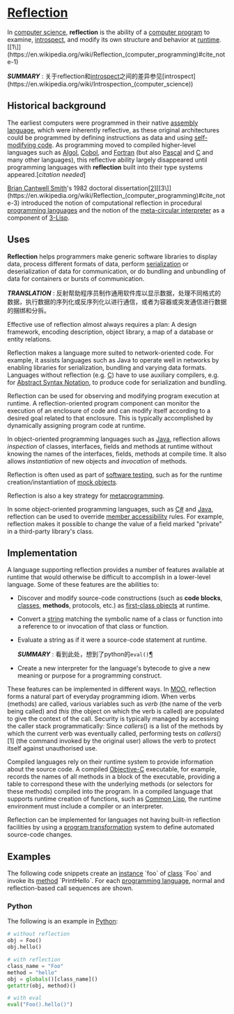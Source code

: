 # [Reflection](https://en.wikipedia.org/wiki/Reflection_(computer_programming))

In [computer science](https://en.wikipedia.org/wiki/Computer_science), **reflection** is the ability of a [computer program](https://en.wikipedia.org/wiki/Computer_program) to examine, [introspect](https://en.wikipedia.org/wiki/Introspection_(computer_science)), and modify its own structure and behavior at [runtime](https://en.wikipedia.org/wiki/Run_time_(program_lifecycle_phase)).[[1\]](https://en.wikipedia.org/wiki/Reflection_(computer_programming)#cite_note-1)

***SUMMARY*** : 关于reflection和[introspect](https://en.wikipedia.org/wiki/Introspection_(computer_science))之间的差异参见[introspect](https://en.wikipedia.org/wiki/Introspection_(computer_science))



## Historical background

The earliest computers were programmed in their native [assembly language](https://en.wikipedia.org/wiki/Assembly_language), which were inherently reflective, as these original architectures could be programmed by defining instructions as data and using [self-modifying code](https://en.wikipedia.org/wiki/Self-modifying_code). As programming moved to compiled higher-level languages such as [Algol](https://en.wikipedia.org/wiki/ALGOL), [Cobol](https://en.wikipedia.org/wiki/Cobol), and [Fortran](https://en.wikipedia.org/wiki/Fortran) (but also [Pascal](https://en.wikipedia.org/wiki/Pascal_(programming_language)) and [C](https://en.wikipedia.org/wiki/C_(programming_language)) and many other languages), this reflective ability largely disappeared until programming languages with **reflection** built into their type systems appeared.[*citation needed*]

[Brian Cantwell Smith](https://en.wikipedia.org/wiki/Brian_Cantwell_Smith)'s 1982 doctoral dissertation[[2\]](https://en.wikipedia.org/wiki/Reflection_(computer_programming)#cite_note-2)[[3\]](https://en.wikipedia.org/wiki/Reflection_(computer_programming)#cite_note-3) introduced the notion of computational reflection in procedural [programming languages](https://en.wikipedia.org/wiki/Programming_languages) and the notion of the [meta-circular interpreter](https://en.wikipedia.org/wiki/Meta-circular_interpreter) as a component of [3-Lisp](https://en.wikipedia.org/w/index.php?title=3-Lisp&action=edit&redlink=1).



## Uses

**Reflection** helps programmers make generic software libraries to display data, process different formats of data, perform [serialization](https://en.wikipedia.org/wiki/Serialization) or deserialization of data for communication, or do bundling and unbundling of data for containers or bursts of communication.

***TRANSLATION*** : 反射帮助程序员制作通用软件库以显示数据，处理不同格式的数据，执行数据的序列化或反序列化以进行通信，或者为容器或突发通信进行数据的捆绑和分拆。

Effective use of reflection almost always requires a plan: A design framework, encoding description, object library, a map of a database or entity relations.

Reflection makes a language more suited to network-oriented code. For example, it assists languages such as Java to operate well in networks by enabling libraries for serialization, bundling and varying data formats. Languages without reflection (e.g. [C](https://en.wikipedia.org/wiki/C_(programming_language))) have to use auxiliary compilers, e.g. for [Abstract Syntax Notation](https://en.wikipedia.org/wiki/Abstract_Syntax_Notation), to produce code for serialization and bundling.

Reflection can be used for observing and modifying program execution at runtime. A reflection-oriented program component can monitor the execution of an enclosure of code and can modify itself according to a desired goal related to that enclosure. This is typically accomplished by dynamically assigning program code at runtime.

In object-oriented programming languages such as [Java](https://en.wikipedia.org/wiki/Java_(programming_language)), reflection allows *inspection* of classes, interfaces, fields and methods at runtime without knowing the names of the interfaces, fields, methods at compile time. It also allows *instantiation* of new objects and *invocation* of methods.

Reflection is often used as part of [software testing](https://en.wikipedia.org/wiki/Software_testing), such as for the runtime creation/instantiation of [mock objects](https://en.wikipedia.org/wiki/Mock_object).

Reflection is also a key strategy for [metaprogramming](https://en.wikipedia.org/wiki/Metaprogramming).

In some object-oriented programming languages, such as [C#](https://en.wikipedia.org/wiki/C_Sharp_(programming_language)) and [Java](https://en.wikipedia.org/wiki/Java_(programming_language)), reflection can be used to override [member accessibility](https://en.wikipedia.org/wiki/Member_accessibility) rules. For example, reflection makes it possible to change the value of a field marked "private" in a third-party library's class.



## Implementation

A language supporting reflection provides a number of features available at runtime that would otherwise be difficult to accomplish in a lower-level language. Some of these features are the abilities to:

- Discover and modify source-code constructions (such as **code blocks**, [classes](https://en.wikipedia.org/wiki/Class_(computer_science)), **methods**, protocols, etc.) as [first-class objects](https://en.wikipedia.org/wiki/First-class_object) at runtime.

- Convert a [string](https://en.wikipedia.org/wiki/String_(computer_science)) matching the symbolic name of a class or function into a reference to or invocation of that class or function.

- Evaluate a string as if it were a source-code statement at runtime.

  ***SUMMARY*** : 看到此处，想到了python的`eval()`[¶](https://docs.python.org/3/library/functions.html#eval)

- Create a new interpreter for the language's bytecode to give a new meaning or purpose for a programming construct.

These features can be implemented in different ways. In [MOO](https://en.wikipedia.org/wiki/MOO_(programming_language)), reflection forms a natural part of everyday programming idiom. When verbs (methods) are called, various variables such as *verb* (the name of the verb being called) and *this* (the object on which the verb is called) are populated to give the context of the call. Security is typically managed by accessing the caller stack programmatically: Since *callers*() is a list of the methods by which the current verb was eventually called, performing tests on *callers*()[1] (the command invoked by the original user) allows the verb to protect itself against unauthorised use.

Compiled languages rely on their runtime system to provide information about the source code. A compiled [Objective-C](https://en.wikipedia.org/wiki/Objective-C) executable, for example, records the names of all methods in a block of the executable, providing a table to correspond these with the underlying methods (or selectors for these methods) compiled into the program. In a compiled language that supports runtime creation of functions, such as [Common Lisp](https://en.wikipedia.org/wiki/Common_Lisp), the runtime environment must include a compiler or an interpreter.

Reflection can be implemented for languages not having built-in reflection facilities by using a [program transformation](https://en.wikipedia.org/wiki/Program_transformation) system to define automated source-code changes.



## Examples

The following code snippets create an [instance](https://en.wikipedia.org/wiki/Instance_(computer_science)) `foo` of [class](https://en.wikipedia.org/wiki/Class_(computer_science)) `Foo` and invoke its [method](https://en.wikipedia.org/wiki/Method_(computer_science)) `PrintHello`. For each [programming language](https://en.wikipedia.org/wiki/Programming_language), normal and reflection-based call sequences are shown.



### Python

The following is an example in [Python](https://en.wikipedia.org/wiki/Python_(programming_language)):

```python
# without reflection
obj = Foo()
obj.hello()

# with reflection
class_name = "Foo"
method = "hello"
obj = globals()[class_name]()
getattr(obj, method)()

# with eval
eval("Foo().hello()")
```